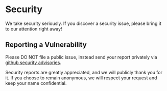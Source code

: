 # Security

We take security seriously. If you discover a security issue, please bring it to our attention right away!

## Reporting a Vulnerability

Please DO NOT file a public issue, instead send your report privately via [github security advisories](https://github.com/osscontainertools/kaniko/security/advisories).

Security reports are greatly appreciated, and we will publicly thank you for it.
If you choose to remain anonymous, we will respect your request and keep your name confidential.
